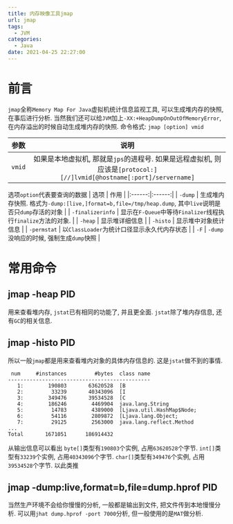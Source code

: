 ```yaml
---
title: 内存映像工具jmap
url: jmap
tags:
  - JVM
categories:
  - Java
date: 2021-04-25 22:27:00
---
```


# 前言
`jmap`全称`Memory Map For Java`虚拟机统计信息监视工具, 可以生成堆内存的快照, 在事后进行分析.
当然我们还可以给`JVM`加上`-XX:+HeapDumpOnOutOfMemoryError`, 在内存溢出的时候自动生成堆内存的快照.
命令格式: `jmap [option] vmid`

<!-- more -->

| 参数 | 说明 |
|:------:|:------:|
| `vmid` | 如果是本地虚拟机, 那就是`jps`的进程号. 如果是远程虚拟机, 则应该是`[protocol:][//]lvmid[@hostname[:port]/servername]` |

选项`option`代表要查询的数据
| 选项 | 作用 |
|:------:|:------:|
| `-dump` | 生成堆内存快照. 格式为`-dump:[live,]format=b,file=/tmp/heap.dump`, 其中`live`说明是否只`dump`存活的对象 |
| `-finalizerinfo` | 显示在`F-Queue`中等待`Finalizer`线程执行`finalize`方法的对象. |
| `-heap` | 显示堆详细信息 |
| `-histo` | 显示堆中对象统计信息 |
| `-permstat` | 以`ClassLoader`为统计口径显示永久代内存状态 |
| `-F` | `-dump`没响应的时候, 强制生成`dump`快照 |

# 常用命令
## jmap -heap PID
用来查看堆内存, `jstat`已有相同的功能了, 并且更全面.
`jstat`除了堆内存信息, 还有`GC`的相关信息.
## jmap -histo PID
所以一般`jmap`都是用来查看堆内对象的具体内存信息的. 这是`jstat`做不到的事情.
```text
 num     #instances         #bytes  class name
----------------------------------------------
   1:        190803       63620528  [B
   2:         33239       40343096  [I
   3:        349476       39534528  [C
   4:        186246        4469904  java.lang.String
   5:         14783        4389000  [Ljava.util.HashMap$Node;
   6:         54116        2809872  [Ljava.lang.Object;
   7:         29125        2563000  java.lang.reflect.Method
...
Total       1671051      186914432
```
从输出信息可以看出
`byte[]`类型有`190803`个实例, 占用`63620528`个字节.
`int[]`类型有`33239`个实例, 占用`40343096`个字节.
`char[]`类型有`349476`个实例, 占用`39534528`个字节.
以此类推

## jmap -dump:live,format=b,file=dump.hprof PID
当然生产环境不会给你慢慢的分析, 一般都是输出到文件, 把文件传到本地慢慢分析.
可以用`jhat dump.hprof -port 7000`分析, 但一般使用的是`MAT`做分析.
